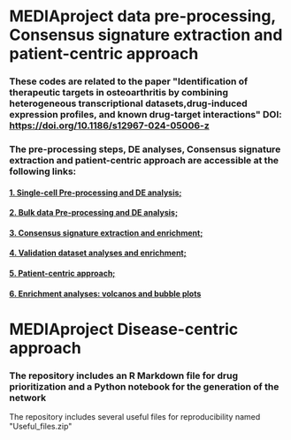 # MEDIAproject data pre-processing, Consensus signature extraction and patient-centric approach
### These codes are related to the paper "Identification of therapeutic targets in osteoarthritis by combining heterogeneous transcriptional datasets,drug-induced expression profiles, and known drug-target interactions" DOI: https://doi.org/10.1186/s12967-024-05006-z



### The pre-processing steps, DE analyses, Consensus signature extraction and patient-centric approach are accessible at the following links:
#### [1. Single-cell Pre-processing and DE analysis;](https://ceccarellilab.github.io/MEDIAproject/1_singleCell_preProc.html)
#### [2. Bulk data Pre-processing and DE analysis;](https://ceccarellilab.github.io/MEDIAproject/2_Bulk_PreProcessing_DE.html)
#### [3. Consensus signature extraction and enrichment;](https://ceccarellilab.github.io/MEDIAproject/3_Signature_Integration.html)
#### [4. Validation dataset analyses and enrichment;](https://ceccarellilab.github.io/MEDIAproject/4_AnalysesOnValidation.html)
#### [5. Patient-centric approach;](https://ceccarellilab.github.io/MEDIAproject/5_Models_Elastic_RIDGE.html)
#### [6. Enrichment analyses: volcanos and bubble plots](https://ceccarellilab.github.io/MEDIAproject/6_EnrichmentAnalyses.html)

# MEDIAproject Disease-centric approach
### The repository includes an R Markdown file for drug prioritization and a Python notebook for the generation of the network

The repository includes several useful files for reproducibility named "Useful_files.zip"
